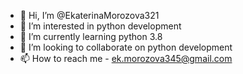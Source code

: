 - 👋 Hi, I’m @EkaterinaMorozova321
- 👀 I’m interested in python development
- 🌱 I’m currently learning python 3.8
- 💞️ I’m looking to collaborate on python development
- 📫 How to reach me - ek.morozova345@gmail.com

<!---
EkaterinaMorozova321/EkaterinaMorozova321 is a ✨ special ✨ repository because its `README.md` (this file) appears on your GitHub profile.
You can click the Preview link to take a look at your changes.
--->
